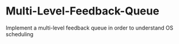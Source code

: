 # Multi-Level-Feedback-Queue
Implement a multi-level feedback queue in order to understand OS scheduling
